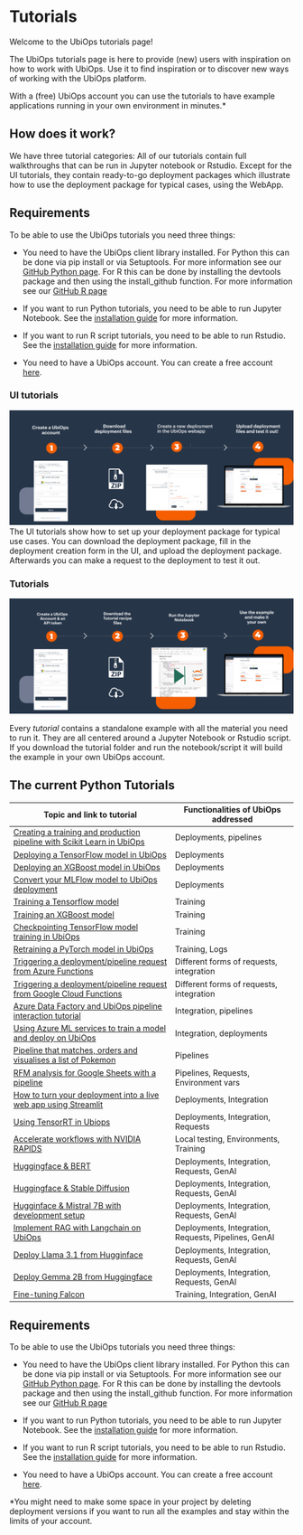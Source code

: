 # Tutorials

Welcome to the UbiOps tutorials page!

The UbiOps tutorials page is here to provide (new) users with inspiration on how to work with UbiOps. Use it to find
inspiration or to discover new ways of working with the UbiOps platform.

With a (free) UbiOps account you can use the tutorials to have example applications running in your own environment
in minutes.*

## How does it work?

We have three tutorial categories:
All of our tutorials contain full walkthroughs that can be run in Jupyter notebook or Rstudio. Except for the UI tutorials, they
contain ready-to-go deployment packages which illustrate how to use the deployment package for typical cases, using the WebApp.

## Requirements

To be able to use the UbiOps tutorials you need three things:

- You need to have the UbiOps client library installed. For Python this can be done via pip install or via Setuptools. For more
information see our <a href="https://github.com/UbiOps/client-library-python" target="_blank">GitHub Python page</a>. For R this can be done by installing the devtools package and then using the install_github function. For more information see our <a href="https://github.com/UbiOps/client-library-r" target="_blank">GitHub R page</a> 


- If you want to run Python tutorials, you need to be able to run Jupyter Notebook. See the <a href="https://jupyter.org/install" target="_blank">installation guide</a>
  for more information.


- If you want to run R script tutorials, you need to be able to run Rstudio. See the <a href="https://docs.rstudio.com/installation/" target="_blank">installation guide</a> for more information.


- You need to have a UbiOps account. You can create a free account <a href="https://app.ubiops.com/sign-up" target="_blank">here</a>.



### UI tutorials

![steps-overview](./pictures/ready-deploy.png)
The UI tutorials show how to set up your deployment package for typical use cases. You can download the
deployment package, fill in the deployment creation form in the UI, and upload the deployment package. Afterwards
you can make a request to the deployment to test it out.


### Tutorials

![steps-overview](pictures/step-by-step-cookbook.png)

Every *tutorial* contains a standalone example with all the material you need to run it. They are all centered around
a Jupyter Notebook or Rstudio script. If you download the tutorial folder and run the notebook/script it will build the example in your own
UbiOps account.

## The current Python Tutorials
| Topic and link to tutorial                                                                                                                                   | Functionalities of UbiOps addressed      |
|--------------------------------------------------------------------------------------------------------------------------------------------------------------|------------------------------------------|
| [Creating a training and production pipeline with Scikit Learn in UbiOps](scikit-deployment/scikit-deployment.md)                                            | Deployments, pipelines                   |
| [Deploying a TensorFlow model in UbiOps](tensorflow-example/tensorflow-example.md)                                                                           | Deployments                              |
| [Deploying an XGBoost model in UbiOps](xgboost-deployment/xgboost-deployment.md)                                                                             | Deployments                              |
| [Convert your MLFlow model to UbiOps deployment](mlflow-conversion/MlFlow-Conversion-Tutorial.md)                                                            | Deployments                              |
| [Training a Tensorflow model](tensorflow-training/tensorflow-training.md)                                                                                    | Training                                 |
| [Training an XGBoost model](xgboost-training/xgboost-training.md) | Training
| [Checkpointing TensorFlow model training in UbiOps](checkpoint-tensorflow/checkpoint-tensorflow.md)                                                          | Training                                 |
| [Retraining a PyTorch model in UbiOps](retrain-resnet-pytorch/retrain-resnet-pytorch.md)                                                                     | Training, Logs                           |
| [Triggering a deployment/pipeline request from Azure Functions](azure-functions-triggered-request/azure-functions-triggered-request.md)                      | Different forms of requests, integration |
| [Triggering a deployment/pipeline request from Google Cloud Functions](google-cloud-functions-triggered-request/google-cloud-functions-triggered-request.md) | Different forms of requests, integration |
| [Azure Data Factory and UbiOps pipeline interaction tutorial](azure-data-factory/azure-data-factory.md)                                                      | Integration, pipelines                   |
| [Using Azure ML services to train a model and deploy on UbiOps](azure-machine-learning/azure-machine-learning.md)                                            | Integration, deployments                 |
| [Pipeline that matches, orders and visualises a list of Pokemon](pokemon-pipeline/pokemon-pipeline.md)                                                       | Pipelines                                |
| [RFM analysis for Google Sheets with a pipeline](gsheet-rfm-pipeline/gsheet-rfm-pipeline.md)                                                                 | Pipelines, Requests, Environment vars    |
| [How to turn your deployment into a live web app using Streamlit](streamlit-tutorial/streamlit-tutorial.md)                                                  | Deployments, Integration                 | 
| [Using TensorRT in Ubiops](tensorrt-tutorial/tensorrt-tutorial.md)                                                                                           | Deployments, Integration, Requests       |
| [Accelerate workflows with NVIDIA RAPIDS](nvidia-rapids-benchmark/nvidia-rapids-benchmark-tutorial.md)                                                       | Local testing, Environments, Training    |
| [Huggingface & BERT](huggingface-bert/huggingface-bert.md)                                                                                                   | Deployments, Integration, Requests, GenAI   |
| [Huggingface & Stable Diffusion](huggingface-stable-diffusion/stable_diffusion_deployment.md) | Deployments, Integration, Requests, GenAI|
| [Hugginface & Mistral 7B with development setup](huggingface-mistral7b/huggingface-mistral7b.md) | Deployments, Integration, Requests, GenAI |
| [Implement RAG with Langchain on UbiOps](rag-mistral-langchain/rag-mistral-langchain.md) | Deployments, Integration, Requests, Pipelines, GenAI|
| [Deploy Llama 3.1 from Hugginface](huggingface-llama3.1/huggingface-llama3.1.md) | Deployments, Integration, Requests, GenAI|
| [Deploy Gemma 2B from Huggingface](huggingface-gemma2b/huggingface-gemma2b.md) | Deployments, Integration, Requests, GenAI|
| [Fine-tuning Falcon](finetuning-falcon/finetuning-falcon.md)| Training, Integration, GenAI |



## Requirements

To be able to use the UbiOps tutorials you need three things:

- You need to have the UbiOps client library installed. For Python this can be done via pip install or via Setuptools. For more
information see our <a href="https://github.com/UbiOps/client-library-python" target="_blank">GitHub Python page</a>. For R this can be done by installing the devtools package and then using the install_github function. For more information see our <a href="https://github.com/UbiOps/client-library-r" target="_blank">GitHub R page</a> 


- If you want to run Python tutorials, you need to be able to run Jupyter Notebook. See the <a href="https://jupyter.org/install" target="_blank">installation guide</a>
  for more information.


- If you want to run R script tutorials, you need to be able to run Rstudio. See the <a href="https://docs.rstudio.com/installation/" target="_blank">installation guide</a> for more information.


- You need to have a UbiOps account. You can create a free account <a href="https://app.ubiops.com/sign-up" target="_blank">here</a>.



*You might need to make some space in your project by deleting deployment versions if you want to run all the examples and stay
within the limits of your account.
